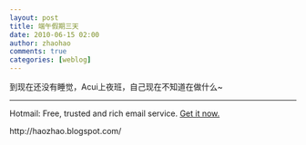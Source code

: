 ```yaml
---
layout: post
title: 端午假期三天
date: 2010-06-15 02:00
author: zhaohao
comments: true
categories: [weblog]
---
```

到现在还没有睡觉，Acui上夜班，自己现在不知道在做什么~                     <br />

<hr />

Hotmail: Free, trusted and rich email service. <a href="https://signup.live.com/signup.aspx?id=60969" target="_new">Get it now.</a>

<div>http://haozhao.blogspot.com/</div>
